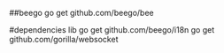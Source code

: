 ##beego
go get github.com/beego/bee

#dependencies lib
go get github.com/beego/i18n
go get github.com/gorilla/websocket